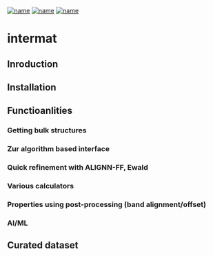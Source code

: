 [![name](https://colab.research.google.com/assets/colab-badge.svg)](https://gist.github.com/knc6/c00ee48c524f5000e7f80a974bc6dc71)
[![name](https://colab.research.google.com/assets/colab-badge.svg)](https://gist.github.com/knc6/debf9cbefa9a290502d73fd3cbc4fd69)
[![name](https://colab.research.google.com/assets/colab-badge.svg)](https://gist.github.com/knc6/7492b51b371a8e9dbaa01d76bb438467)

# intermat

## Inroduction

## Installation

## Functioanlities

### Getting bulk structures

### Zur algorithm based interface

### Quick refinement with ALIGNN-FF, Ewald

### Various calculators

### Properties using post-processing (band alignment/offset)

### AI/ML

## Curated dataset



